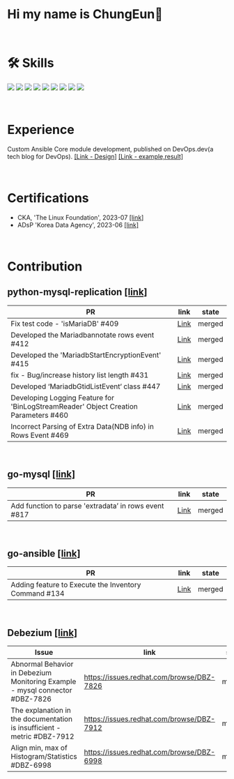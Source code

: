 # Hi my name is ChungEun👋

</br>

# 🛠 Skills
<img src="https://img.shields.io/badge/Go-00ADD8?style=flat-square&logo=Python&logoColor=white"/> <img src="https://img.shields.io/badge/Gin-008ECF?style=flat-square&logo=Python&logoColor=white"/> <img src="https://img.shields.io/badge/Python-3766AB?style=flat-square&logo=Python&logoColor=white"/> <img src="https://img.shields.io/badge/Elasticsearch-005571?style=flat-square&logo=elasticsearch&logoColor=white"/> <img src="https://img.shields.io/badge/Logstash-005571?style=flat-square&logo=logstash&logoColor=white"/> <img src="https://img.shields.io/badge/Beats-005571?style=flat-square&logo=beats&logoColor=white"/> <img src="https://img.shields.io/badge/Apache-airflow-017CEE?style=flat-square&logo=apacheairflow&logoColor=white"/> <img src="https://img.shields.io/badge/Docker-2496ED?style=flat-square&logo=docker&logoColor=white"/> <img src="https://img.shields.io/badge/kubernetes-326CE5?style=flat-square&logo=kubernetes&logoColor=white"> 

</br>

# Experience 
Custom Ansible Core module development, published on DevOps.dev(a tech blog for DevOps). [[Link - Design]](https://medium.com/devops-dev/developing-ansible-strategy-modules-design-43c20880e600) [[Link - example,result]](https://medium.com/devops-dev/developing-ansible-strategy-modules-example-results-12ed4cff56b8)

</br>

# Certifications  
- CKA, 'The Linux Foundation', 2023-07 [[link]](https://www.credly.com/badges/e7d7d513-736a-40a9-b24c-5a49b6d5f35e/public_url)
- ADsP 'Korea Data Agency', 2023-06 [[link]](https://cucuridas.notion.site/ADsP-5aa0e34491e64b6483c50779132cbea2?pvs=4)

</br>

# Contribution
## python-mysql-replication [[link]](https://github.com/julien-duponchelle/python-mysql-replication)
| PR  | link   | state|
|--------|------|-------|
| Fix test code - 'isMariaDB' #409 | [Link](https://github.com/julien-duponchelle/python-mysql-replication/pull/409#event-9954080749)  |merged|
| Developed the Mariadbannotate rows event #412|[Link](https://github.com/julien-duponchelle/python-mysql-replication/pull/412)|merged|
| Developed the 'MariadbStartEncryptionEvent' #415|[Link](https://github.com/julien-duponchelle/python-mysql-replication/pull/415)|merged|
| fix - Bug/increase history list length #431|[Link](https://github.com/julien-duponchelle/python-mysql-replication/pull/431)|merged|
| Developed ‘MariadbGtidListEvent‘ class #447|[Link](https://github.com/julien-duponchelle/python-mysql-replication/pull/447)|merged|
| Developing Logging Feature for 'BinLogStreamReader' Object Creation Parameters #460|[Link](https://github.com/julien-duponchelle/python-mysql-replication/pull/460)|merged|
| Incorrect Parsing of Extra Data(NDB info) in Rows Event #469 |[Link](https://github.com/julien-duponchelle/python-mysql-replication/pull/469)|merged|
</br>  

## go-mysql [[link]](https://github.com/go-mysql-org/go-mysql)
| PR  | link   | state|
|--------|------|-------|
|Add function to parse 'extradata’ in rows event #817|[Link](https://github.com/go-mysql-org/go-mysql/pull/817)|merged|

</br>

## go-ansible [[link]](https://github.com/apenella/go-ansible)
| PR  | link   | state|
|--------|------|-------|
|Adding feature to Execute the Inventory Command #134|[Link](https://github.com/apenella/go-ansible/pull/134)|merged|

</br>

## Debezium [[link]](https://github.com/debezium/debezium)
| Issue  | link   | state|
|--------|------|-------|
|Abnormal Behavior in Debezium Monitoring Example - mysql connector #DBZ-7826 |https://issues.redhat.com/browse/DBZ-7826|merged|
|The explanation in the documentation is insufficient - metric #DBZ-7912 |https://issues.redhat.com/browse/DBZ-7912|merged|
|Align min, max of Histogram/Statistics #DBZ-6998 |https://issues.redhat.com/browse/DBZ-6998|merged|

